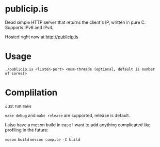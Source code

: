 # publicip.is

Dead simple HTTP server that returns the client's IP, written in pure C.
Supports IPv6 and IPv4.

Hosted right now at http://publicip.is

# Usage

`./publicip.is <listen-port> <num-threads (optional, default is number of cores)>`

# Complilation

Just run `make`

`make debug` and `make release` are supported, release is default.

I also have a meson build in case I want to add anything complicated like
profiling in the future:

`meson build`
`mescon compile -C build`


